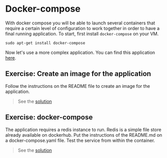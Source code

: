 
#  Docker-compose

With docker compose you will be able to launch several containers that require a certain level of configuration to
work together in order to have a final running application. To start, first install `docker-compose` on your VM.

```shell
sudo apt-get install docker-compose
```

Now let's use a more complex application. You can find this application [here](rest-server).

## **Exercise**: Create an image for the application

Follow the instructions on the README file to create an image for the application.

> See the [solution](./answer/07-01-rest-server_img.md)

## **Exercise**: docker-compose

The application requires a redis instance to run. Redis is a simple file store already
available on dockerhub. Put the instructions of the README.md on a docker-compose.yaml file.
Test the service from within the container.

> See the [solution](./answer/07-02-docker-compose.md)




